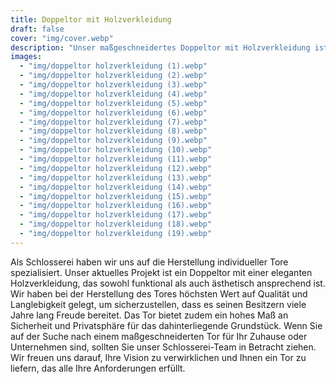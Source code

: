 ```yaml
---
title: Doppeltor mit Holzverkleidung
draft: false
cover: "img/cover.webp"
description: "Unser maßgeschneidertes Doppeltor mit Holzverkleidung ist nicht nur funktional und sicher, sondern auch ein echter Blickfang für jedes Grundstück."
images:
  - "img/doppeltor holzverkleidung (1).webp"
  - "img/doppeltor holzverkleidung (2).webp"
  - "img/doppeltor holzverkleidung (3).webp"
  - "img/doppeltor holzverkleidung (4).webp"
  - "img/doppeltor holzverkleidung (5).webp"
  - "img/doppeltor holzverkleidung (6).webp"
  - "img/doppeltor holzverkleidung (7).webp"
  - "img/doppeltor holzverkleidung (8).webp"
  - "img/doppeltor holzverkleidung (9).webp"
  - "img/doppeltor holzverkleidung (10).webp"
  - "img/doppeltor holzverkleidung (11).webp"
  - "img/doppeltor holzverkleidung (12).webp"
  - "img/doppeltor holzverkleidung (13).webp"
  - "img/doppeltor holzverkleidung (14).webp"
  - "img/doppeltor holzverkleidung (15).webp"
  - "img/doppeltor holzverkleidung (16).webp"
  - "img/doppeltor holzverkleidung (17).webp"
  - "img/doppeltor holzverkleidung (18).webp"
  - "img/doppeltor holzverkleidung (19).webp"
---
```


Als Schlosserei haben wir uns auf die Herstellung individueller Tore spezialisiert. Unser aktuelles Projekt ist ein Doppeltor mit einer eleganten Holzverkleidung, das sowohl funktional als auch ästhetisch ansprechend ist. Wir haben bei der Herstellung des Tores höchsten Wert auf Qualität und Langlebigkeit gelegt, um sicherzustellen, dass es seinen Besitzern viele Jahre lang Freude bereitet. Das Tor bietet zudem ein hohes Maß an Sicherheit und Privatsphäre für das dahinterliegende Grundstück. Wenn Sie auf der Suche nach einem maßgeschneiderten Tor für Ihr Zuhause oder Unternehmen sind, sollten Sie unser Schlosserei-Team in Betracht ziehen. Wir freuen uns darauf, Ihre Vision zu verwirklichen und Ihnen ein Tor zu liefern, das alle Ihre Anforderungen erfüllt.
